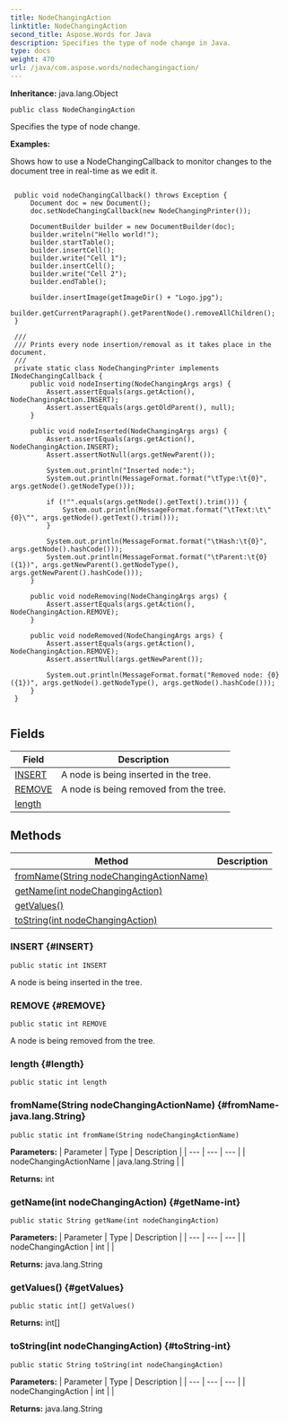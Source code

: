 ```yaml
---
title: NodeChangingAction
linktitle: NodeChangingAction
second_title: Aspose.Words for Java
description: Specifies the type of node change in Java.
type: docs
weight: 470
url: /java/com.aspose.words/nodechangingaction/
---
```


**Inheritance:**
java.lang.Object
```
public class NodeChangingAction
```

Specifies the type of node change.

 **Examples:** 

Shows how to use a NodeChangingCallback to monitor changes to the document tree in real-time as we edit it.

```

 public void nodeChangingCallback() throws Exception {
     Document doc = new Document();
     doc.setNodeChangingCallback(new NodeChangingPrinter());

     DocumentBuilder builder = new DocumentBuilder(doc);
     builder.writeln("Hello world!");
     builder.startTable();
     builder.insertCell();
     builder.write("Cell 1");
     builder.insertCell();
     builder.write("Cell 2");
     builder.endTable();

     builder.insertImage(getImageDir() + "Logo.jpg");
     builder.getCurrentParagraph().getParentNode().removeAllChildren();
 }

 /// 
 /// Prints every node insertion/removal as it takes place in the document.
 /// 
 private static class NodeChangingPrinter implements INodeChangingCallback {
     public void nodeInserting(NodeChangingArgs args) {
         Assert.assertEquals(args.getAction(), NodeChangingAction.INSERT);
         Assert.assertEquals(args.getOldParent(), null);
     }

     public void nodeInserted(NodeChangingArgs args) {
         Assert.assertEquals(args.getAction(), NodeChangingAction.INSERT);
         Assert.assertNotNull(args.getNewParent());

         System.out.println("Inserted node:");
         System.out.println(MessageFormat.format("\tType:\t{0}", args.getNode().getNodeType()));

         if (!"".equals(args.getNode().getText().trim())) {
             System.out.println(MessageFormat.format("\tText:\t\"{0}\"", args.getNode().getText().trim()));
         }

         System.out.println(MessageFormat.format("\tHash:\t{0}", args.getNode().hashCode()));
         System.out.println(MessageFormat.format("\tParent:\t{0} ({1})", args.getNewParent().getNodeType(), args.getNewParent().hashCode()));
     }

     public void nodeRemoving(NodeChangingArgs args) {
         Assert.assertEquals(args.getAction(), NodeChangingAction.REMOVE);
     }

     public void nodeRemoved(NodeChangingArgs args) {
         Assert.assertEquals(args.getAction(), NodeChangingAction.REMOVE);
         Assert.assertNull(args.getNewParent());

         System.out.println(MessageFormat.format("Removed node: {0} ({1})", args.getNode().getNodeType(), args.getNode().hashCode()));
     }
 }
 
```
## Fields

| Field | Description |
| --- | --- |
| [INSERT](#INSERT) | A node is being inserted in the tree. |
| [REMOVE](#REMOVE) | A node is being removed from the tree. |
| [length](#length) |  |
## Methods

| Method | Description |
| --- | --- |
| [fromName(String nodeChangingActionName)](#fromName-java.lang.String) |  |
| [getName(int nodeChangingAction)](#getName-int) |  |
| [getValues()](#getValues) |  |
| [toString(int nodeChangingAction)](#toString-int) |  |
### INSERT {#INSERT}
```
public static int INSERT
```


A node is being inserted in the tree.

### REMOVE {#REMOVE}
```
public static int REMOVE
```


A node is being removed from the tree.

### length {#length}
```
public static int length
```


### fromName(String nodeChangingActionName) {#fromName-java.lang.String}
```
public static int fromName(String nodeChangingActionName)
```




**Parameters:**
| Parameter | Type | Description |
| --- | --- | --- |
| nodeChangingActionName | java.lang.String |  |

**Returns:**
int
### getName(int nodeChangingAction) {#getName-int}
```
public static String getName(int nodeChangingAction)
```




**Parameters:**
| Parameter | Type | Description |
| --- | --- | --- |
| nodeChangingAction | int |  |

**Returns:**
java.lang.String
### getValues() {#getValues}
```
public static int[] getValues()
```




**Returns:**
int[]
### toString(int nodeChangingAction) {#toString-int}
```
public static String toString(int nodeChangingAction)
```




**Parameters:**
| Parameter | Type | Description |
| --- | --- | --- |
| nodeChangingAction | int |  |

**Returns:**
java.lang.String
